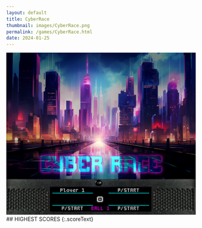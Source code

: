 ```yaml
---
layout: default
title: CyberRace
thumbnail: images/CyberRace.png
permalink: /games/CyberRace.html
date: 2024-01-25
---
```


<img src="../images/CyberRace.png" class="gameThumbnail img-fluid mx-auto align-middle">
## HIGHEST SCORES
{:.scoreText}

